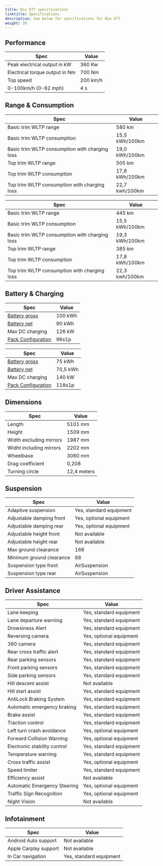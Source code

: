 ```yaml
---
title: Nio ET7 specifications
linktitle: Specifications
description: See below for specifications for Nio ET7
weight: 30
---
```


## Performance

|Spec|Value|
|----|-----|
|Peak electrical output in kW|360 Kw|
|Electrical torque output in Nm|700 Nm|
|Top speed|200 km/h|
|0-100km/h (0-62 mph)|4 s|



## Range & Consumption

|Spec|Value|
|----|-----|
|Basic trim WLTP range|580 km|
|Basic trim WLTP consumption|15,5 kWh/100km|
|Basic trim WLTP consumption with charging loss|19,0 kWh/100km|
|Top trim WLTP range|505 km|
|Top trim WLTP consumption|17,8 kWh/100km|
|Top trim WLTP consumption with charging loss|22,7 kwh/100km|


|Spec|Value|
|----|-----|
|Basic trim WLTP range|445 km|
|Basic trim WLTP consumption|15,5 kWh/100km|
|Basic trim WLTP consumption with charging loss|19,3 kWh/100km|
|Top trim WLTP range|385 km|
|Top trim WLTP consumption|17,8 kWh/100km|
|Top trim WLTP consumption with charging loss|22,3 kwh/100km|



## Battery & Charging

|Spec|Value|
|----|-----|
|[Battery gross](../../../../technology/battery/buffer/)|100 kWh|
|[Battery net](../../../../technology/battery/buffer/)|90 kWh|
|Max DC charging|126 kW|
|[Pack Configuration](../../../../technology/battery/batterypack/)|96s1p|


|Spec|Value|
|----|-----|
|[Battery gross](../../../../technology/battery/buffer/)|75 kWh|
|[Battery net](../../../../technology/battery/buffer/)|70,5 kWh|
|Max DC charging|140 kW|
|[Pack Configuration](../../../../technology/battery/batterypack/)|118s1p|



## Dimensions

|Spec|Value|
|----|-----|
|Length|5101 mm|
|Height|1509 mm|
|Width excluding mirrors|1987 mm|
|Widht including mirrors|2202 mm|
|Wheelbase|3060 mm|
|Drag coefficient|0,208|
|Turning circle|12,4 meters|

## Suspension

|Spec|Value|
|----|-----|
|Adaptive suspension|Yes, standard equipment|
|Adjustable damping front|Yes, optional equipment|
|Adjustable damping rear|Yes, optional equipment|
|Adjustable height front|Not available|
|Adjustable height rear|Not available|
|Max ground clearance|168|
|Minimum ground clearance|88|
|Suspension type front|AirSuspension|
|Suspension type rear|AirSuspension|

## Driver Assistance

|Spec|Value|
|----|-----|
|Lane keeping|Yes, standard equipment|
|Lane departure warning|Yes, standard equipment|
|Drowsiness Alert|Yes, standard equipment|
|Reversing camera|Yes, optional equipment|
|360 camera|Yes, standard equipment|
|Rear cross traffic alert|Yes, standard equipment|
|Rear parking sensors|Yes, standard equipment|
|Front parking sensors|Yes, standard equipment|
|Side parking sensors|Yes, standard equipment|
|Hill descent assist|Not available|
|Hill start assist|Yes, standard equipment|
|AntiLock Braking System|Yes, standard equipment|
|Automatic emergency braking|Yes, standard equipment|
|Brake assist|Yes, standard equipment|
|Traction control|Yes, standard equipment|
|Left turn crash avoidance|Yes, optional equipment|
|Forward Collision Warning|Yes, optional equipment|
|Electronic stability control|Yes, standard equipment|
|Temperature warning|Yes, standard equipment|
|Cross traffic assist|Yes, optional equipment|
|Speed limiter|Yes, standard equipment|
|Efficiency assist|Not available|
|Automatic Emergency Steering|Yes, optional equipment|
|Traffic Sign Recognition|Yes, optional equipment|
|Night Vision|Not available|

## Infotainment

|Spec|Value|
|----|-----|
|Android Auto support|Not available|
|Apple Carplay support|Not available|
|In Car navigation|Yes, standard equipment|
